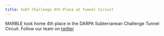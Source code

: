 ```yaml
---
title: SubT Challenge 4th Place at Tunnel Circuit
---
```


MARBLE took home 4th place in the DARPA Subterranean Challenge Tunnel Circuit. Follow our team on [twitter](https://twitter.com/BoulderMarble)

